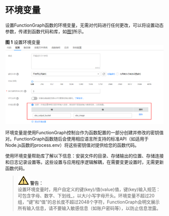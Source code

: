 # 环境变量<a name="functiongraph_01_0154"></a>

设置FunctionGraph函数的环境变量，无需对代码进行任何更改，可以将设置动态参数，传递到函数代码和库，如[图1](#fig583332685511)所示。

**图 1**  设置环境变量<a name="fig583332685511"></a>  
![](figures/设置环境变量.png "设置环境变量")

环境变量是使用FunctionGraph控制台作为函数配置的一部分创建并修改的密钥值对。FunctionGraph函数随后会使用相应语言所支持的标准API（如适用于Node.js函数的process.env）将这些密钥值对提供给您的函数代码。

使用环境变量帮助库了解以下信息：安装文件的目录、存储输出的位置、存储连接和日志记录设置等。这些设置与应用程序逻辑解耦，在需要变更设置时，无需更新函数代码。

>![](public_sys-resources/icon-warning.gif) **警告：**   
>设置环境变量时，用户自定义的键\(key\)/值\(value\)值，键\(key\)输入规范：可包含字母、数字、下划线\_，以大/小写字母开头。环境变量不超过20组，“键”和“值”的总长度不超过2048个字符，FunctionGraph会明文展示所有输入信息，请不要输入敏感信息（如账户密码等），以防止信息泄露。  

